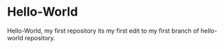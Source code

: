 # Hello-World
Hello-World, my first repository
its my first edit to my first branch of hello-world repository.
